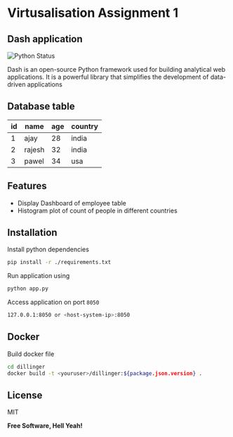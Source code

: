 # Virtusalisation Assignment 1
## Dash application 


![Python Status](https://camo.githubusercontent.com/09cc3c9d1677990baa9fc67f134b72583f0cefb82e235e8b929ff36aa982accd/68747470733a2f2f696d672e736869656c64732e696f2f707970692f707976657273696f6e732f64616e6765722d707974686f6e)


Dash is an open-source Python framework used for building analytical web applications. It is a powerful library that simplifies the development of data-driven applications
## Database table

| id | name   | age | country |
|----|--------|-----|---------|
| 1  | ajay   | 28  | india   |
| 2  | rajesh | 32  | india   |
| 3  | pawel  | 34  | usa     |

## Features
- Display Dashboard of employee table
- Histogram plot of count of people in different countries

## Installation

Install python dependencies

```sh
pip install -r ./requirements.txt
```
Run application using
```sh
python app.py
```
Access application on port `8050`
```sh
127.0.0.1:8050 or <host-system-ip>:8050
```
## Docker
Build docker file

```sh
cd dillinger
docker build -t <youruser>/dillinger:${package.json.version} .
```



## License

MIT

**Free Software, Hell Yeah!**

